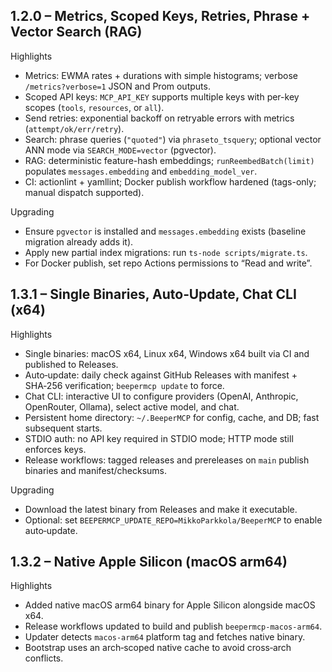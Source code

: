 ## 1.2.0 – Metrics, Scoped Keys, Retries, Phrase + Vector Search (RAG)

Highlights

- Metrics: EWMA rates + durations with simple histograms; verbose `/metrics?verbose=1` JSON and Prom outputs.
- Scoped API keys: `MCP_API_KEY` supports multiple keys with per-key scopes (`tools`, `resources`, or `all`).
- Send retries: exponential backoff on retryable errors with metrics (`attempt/ok/err/retry`).
- Search: phrase queries (`"quoted"`) via `phraseto_tsquery`; optional vector ANN mode via `SEARCH_MODE=vector` (pgvector).
- RAG: deterministic feature-hash embeddings; `runReembedBatch(limit)` populates `messages.embedding` and `embedding_model_ver`.
- CI: actionlint + yamllint; Docker publish workflow hardened (tags-only; manual dispatch supported).

Upgrading

- Ensure `pgvector` is installed and `messages.embedding` exists (baseline migration already adds it).
- Apply new partial index migrations: run `ts-node scripts/migrate.ts`.
- For Docker publish, set repo Actions permissions to “Read and write”.

## 1.3.1 – Single Binaries, Auto‑Update, Chat CLI (x64)

Highlights

- Single binaries: macOS x64, Linux x64, Windows x64 built via CI and published to Releases.
- Auto‑update: daily check against GitHub Releases with manifest + SHA‑256 verification; `beepermcp update` to force.
- Chat CLI: interactive UI to configure providers (OpenAI, Anthropic, OpenRouter, Ollama), select active model, and chat.
- Persistent home directory: `~/.BeeperMCP` for config, cache, and DB; fast subsequent starts.
- STDIO auth: no API key required in STDIO mode; HTTP mode still enforces keys.
- Release workflows: tagged releases and prereleases on `main` publish binaries and manifest/checksums.

Upgrading

- Download the latest binary from Releases and make it executable.
- Optional: set `BEEPERMCP_UPDATE_REPO=MikkoParkkola/BeeperMCP` to enable auto‑update.
## 1.3.2 – Native Apple Silicon (macOS arm64)

Highlights

- Added native macOS arm64 binary for Apple Silicon alongside macOS x64.
- Release workflows updated to build and publish `beepermcp-macos-arm64`.
- Updater detects `macos-arm64` platform tag and fetches native binary.
- Bootstrap uses an arch‑scoped native cache to avoid cross‑arch conflicts.
